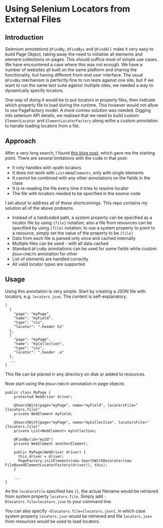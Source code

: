 Using Selenium Locators from External Files
=

Introduction
-
Selenium annotations `@findBy`, `@findBys` and `@FindAll` make it very easy to
build Page Object, taking away the need to initialise all elements and element
collections on pages. This should suffice most of simple use cases. We have
encountered a case where this was not enough.  We have a number of websites
all built on the same platform and sharing the functionality, but having
different front-end user interface. The usual `@FindBy` mechanism is
perfectly fine to run tests against one site, but if we want to run the same
test suite against multiple sites, we needed a way to dynamically specify
locators.

One way of doing it would be to put locators in property files, then indicate
which property file to load during the runtime. This however would not allow
to use PageFactory model. A more comlex solution was needed.  Digging into
selenium API details, we realised that we need to build custom
`ElementLocator` and `ElementLocatorFactory` along withe a custom annotation
to handle loading locators from a file.

Approach
-

After a very long search, I found
[this blog post](https://rationaleemotions.wordpress.com/2016/06/27/pagefactory-page-objects-and-locators-from-an-external-file/),
which gave me the starting point. There are several limitations with the code
in that post:

* It only handles with xpath locators
* It does not work with `List<WebElement>`, only with single elements
* It cannot be combined with any other annotations on the fields in the class
* It is re-reading the file every time it tries to resolve locator
* The file with locators needed to be specified in the source code

I set about to address all of these shortcomings. This repo contains my
solution all of the above problems.

* Instead of a hardcoded path, a system property can be specified as a
locator file by using `{file}` notation; also a file from resources can be
specified by using `[file]` notation; to use a system property to point to
a resource, simply set the value of the property to be `[file]`
* Data from each file is parsed only once and cached internally
* Multiple files can be used - with all data cached
* Standard `@FindBy` annotations can be used for some fields while
custom `@SearchWith` annotation for other
* List of elements are handled correctly
* All valid locator types are supported

Usage
-

Using this annotation is very simple. Start by creating a JSON file with
locators, e.g. `locators.json`. The content is self-explanatory.

```
[
  {
    "page": "myPage",
    "name": "myField",
    "type": "css",
    "locator": ".header h2"
  },
  {
    "page": "myPage",
    "name": "myCollection",
    "type": "css",
    "locator": ".header .a"
  },
  ...
]
```

This file can be placed in any directory on disk or added to resources.

Now start using the `@SearchWith` annotation in page objects:

```
public class MyPage {
    protected WebDriver driver;
    
    @SearchWith(page="myPage", name="myField", locatorsFile="{locators.file}"
    private WebElement myField;
    
    @SearchWith(page="myPage", name="myCollection", locatorsFile="{locators.file}"
    private List<WebElement> myCollection;
    
    @FindBy(id="myId")
    private WebElement anotherElement;

    public MyPage(WebDriver driver) {
      this.driver = driver;
      PageFactory.initElements(new SearchWithDecorator(new FileBasedElementLocatorFactory(driver)), this);
    }
    
    ...
}
```

As the `locatorsFile` specified has `{}`, the actual filename would be
retrieved from system property `locators.file`.  Simply add
`-Dlocators.file=locators.json` to your command line.

You can also specify `-Dlocators.file=[locators.json]`, in which case
system property `locators.json` would be retrieved and file `locators.json`
from resources would be used to load locators.
